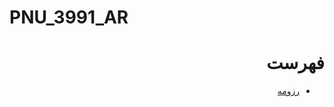 # PNU_3991_AR
<div dir="rtl">
  <h1>فهرست  </h1>
  
 <ul>
  <li>
    <a href='/Resume/MyResume.pdf' >رزومه</a>
    </li>
  
  </ul>




</div>
